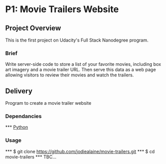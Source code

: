 # P1: Movie Trailers Website

## Project Overview

This is the first project on Udacity's Full Stack Nanodegree program.

### Brief

Write server-side code to store a list of your favorite movies, including box art imagery and a movie trailer URL. Then serve this data as a web page allowing visitors to review their movies and watch the trailers.

## Delivery

Program to create a movie trailer website

### Dependancies
*** [Python](https://www.python.org/downloads/) 

### Usage
*** $ git clone https://github.com/jodiealaine/movie-trailers.git
*** $ cd movie-trailers
*** TBC...
